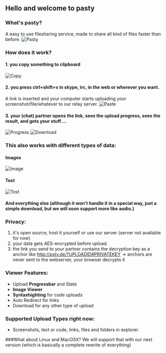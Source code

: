 ## Hello and welcome to pasty

### What's pasty?
A easy to use filesharing service, made to share all kind of files faster than before.
![Pasty](http://i.imgur.com/56uab30.png)

### How does it work?
#### 1. you copy something to clipboard
![Copy](http://i.imgur.com/p36dipz.png)

#### 2. you press **ctrl+shift+v** in skype, irc, in the web or wherever you want.
   A link is inserted and your computer starts uploading your screenshot/file/whatever to our relay server.
![Paste](http://i.imgur.com/2esU2ST.png)

#### 3. your (chat) partner opens the link, sees the upload progress, sees the result, and gets your stuff....
![Progress](http://i.imgur.com/Qo2w0EY.jpg)
![Download](http://i.imgur.com/4ACuYXn.jpg)

### This also works with different types of data:
#### Images
![Image](http://i.imgur.com/QDI6lbp.jpg)

#### Text
![Text](http://i.imgur.com/DVxm9t2.jpg)

#### And everything else (although it won't handle it in a special way, just a simple download, but we will soon support more like audio.)

### Privacy:
1. it's open source, host it yourself or use our server (server not available for now)
2. your data gets AES-encrypted before upload.
3. the link you send to your partner contains the decryption key as a anchor like http://psty.de/?UPLOADID#PRIVATEKEY -> anchors are never sent to the webserver, your browser decrypts it

### Viewer Features:
* Upload **Progressbar** and State
* **Image Viewer**
* **Syntaxhighting** for code uploads
* Auto Redirect for links
* Download for any other type of upload

### Supported Upload Types right now:
- Screenshots, text or code, links, files and folders in explorer.

###What about Linux and MacOSX?
We will support that with our next version (which is basically a complete rewrite of everything)